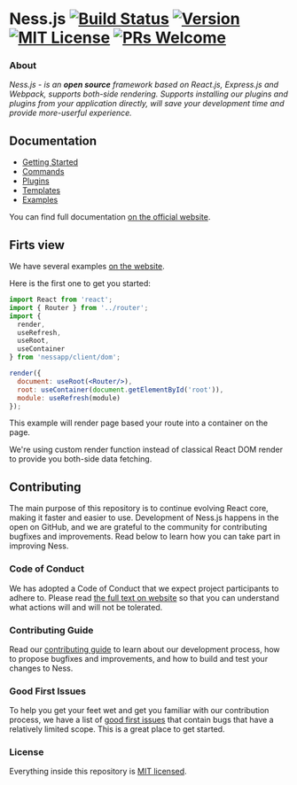 # Ness.js [![Build Status][build-badge]][build] [![Version][version-badge]][package] [![MIT License][license-badge]][license] [![PRs Welcome][prs-welcome-badge]][prs-welcome]

### About

*Ness.js - is an **open source** framework based on React.js, Express.js and Webpack, supports both-side rendering. Supports installing our plugins and plugins from your application directly, will save your development time and provide more-userful experience.*

## Documentation

- [Getting Started](./docs/docs/getting-started/create-new-app.md)
- [Commands](./docs/docs/getting-started/commands.md)
- [Plugins](./docs/docs/plugins/your-own-plugin.md)
- [Templates](./docs/docs/templates/your-own-template.md)
- [Examples](./docs/docs/examples/common.md)

You can find full documentation [on the official website](https://nessapp.vercel.com/).  

## Firts view

We have several examples [on the website](https://nessapp.vercel.app/). 

Here is the first one to get you started:

```jsx
import React from 'react';
import { Router } from '../router';
import { 
  render, 
  useRefresh, 
  useRoot, 
  useContainer 
} from 'nessapp/client/dom';

render({
  document: useRoot(<Router/>), 
  root: useContainer(document.getElementById('root')), 
  module: useRefresh(module)
});
```

This example will render page based your route into a container on the page.

We're using custom render function instead of classical React DOM render to provide you both-side data fetching.

## Contributing

The main purpose of this repository is to continue evolving React core, making it faster and easier to use. Development of Ness.js happens in the open on GitHub, and we are grateful to the community for contributing bugfixes and improvements. Read below to learn how you can take part in improving Ness.

### Code of Conduct

We has adopted a Code of Conduct that we expect project participants to adhere to. Please read [the full text on website](https://nessapp.vercel.app/code-of-conduct) so that you can understand what actions will and will not be tolerated.

### Contributing Guide

Read our [contributing guide](https://nessapp.vercel.app/docs/how-to-contribute) to learn about our development process, how to propose bugfixes and improvements, and how to build and test your changes to Ness.

### Good First Issues

To help you get your feet wet and get you familiar with our contribution process, we have a list of [good first issues](https://github.com/leroywagner/Ness.js/issues/new) that contain bugs that have a relatively limited scope. This is a great place to get started.

### License

Everything inside this repository is [MIT licensed](./license).


<!-- badges -->

[build-badge]: https://img.shields.io/circleci/project/github/leroywagner/Ness.js/master.svg?style=flat-square
[build]: https://circleci.com/gh/leroywagner/Ness.js/tree/master
[version-badge]: https://img.shields.io/npm/v/nessapp.svg?style=flat-square
[package]: https://www.npmjs.com/package/nessapp
[license-badge]: https://img.shields.io/npm/l/nessapp?style=flat-square
[license]: https://opensource.org/licenses/MIT
[prs-welcome-badge]: https://img.shields.io/badge/PRs-welcome-brightgreen.svg?style=flat-square
[prs-welcome]: http://makeapullrequest.com
[lean-core-badge]: https://img.shields.io/badge/Lean%20Core-Extracted-brightgreen.svg?style=flat-square
